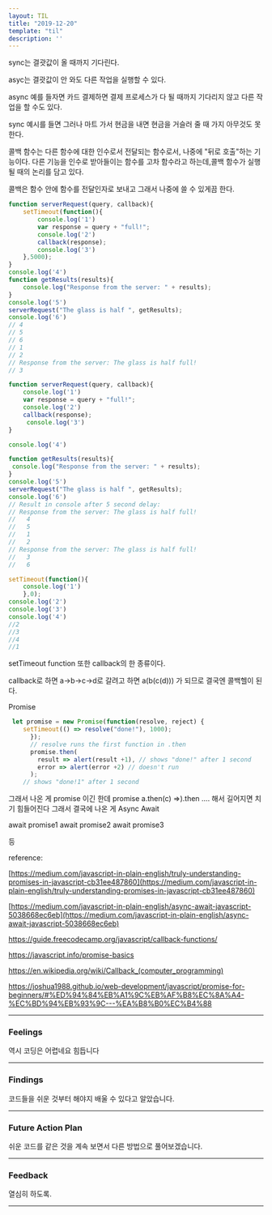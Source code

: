 ```yaml
---
layout: TIL
title: "2019-12-20"
template: "til"
description: ''
---
```



sync는 결괏값이 올 때까지 기다린다.

asyc는 결괏값이 안 와도 다른 작업을 실행할 수 있다.

async 예를 들자면 카드 결제하면 결제 프로세스가 다 될 때까지 기다리지 않고 다른 작업을 할 수도 있다.

sync 예시를 들면 그러나 마트 가서 현금을 내면 현금을 거슬러 줄 때 가지 아무것도 못한다.

콜백 함수는 다른 함수에 대한 인수로서 전달되는 함수로서, 나중에 "뒤로 호출"하는 기능이다. 다른 기능을 인수로 받아들이는 함수를 고차 함수라고 하는데,콜백 함수가 실행될 때의 논리를 담고 있다.  

콜백은 함수 안에 함수를 전달인자로 보내고 그래서 나중에 쓸 수 있게끔 한다.

``` javascript
function serverRequest(query, callback){
    setTimeout(function(){
        console.log('1')
        var response = query + "full!";
        console.log('2')
        callback(response);
        console.log('3')
    },5000);
}
console.log('4')
function getResults(results){
    console.log("Response from the server: " + results);
}
console.log('5')
serverRequest("The glass is half ", getResults);
console.log('6')
// 4
// 5
// 6
// 1
// 2
// Response from the server: The glass is half full!
// 3

function serverRequest(query, callback){
    console.log('1')
    var response = query + "full!";
    console.log('2')
    callback(response);
     console.log('3')
}

console.log('4')

function getResults(results){
 console.log("Response from the server: " + results);
}
console.log('5')
serverRequest("The glass is half ", getResults);
console.log('6')
// Result in console after 5 second delay:
// Response from the server: The glass is half full!
//   4
//   5
//   1
//   2
// Response from the server: The glass is half full!
//   3
//   6

setTimeout(function(){
    console.log('1')
    },0);
console.log('2')
console.log('3')
console.log('4')
//2
//3
//4
//1
```

setTimeout function 또한 callback의 한 종류이다.

callback로 하면 a->b->c->d로 갈려고 하면
a(b(c(d))) 가 되므로 결국엔 콜백헬이 된다.

Promise
``` javascript
 let promise = new Promise(function(resolve, reject) {
    setTimeout(() => resolve("done!"), 1000);
      });
      // resolve runs the first function in .then
      promise.then(
        result => alert(result +1), // shows "done!" after 1 second
        error => alert(error +2) // doesn't run
      );
    // shows "done!1" after 1 second
```

그래서 나온 게 promise 이긴 한데 
promise a.then(c) =>).then .... 해서 길어지면 치기 힘들어진다 그래서 결국에 나온 게 Async Await

await promise1
await promise2
await promise3

등

reference:

[https://medium.com/javascript-in-plain-english/truly-understanding-promises-in-javascript-cb31ee487860](https://medium.com/javascript-in-plain-english/truly-understanding-promises-in-javascript-cb31ee487860)

[https://medium.com/javascript-in-plain-english/async-await-javascript-5038668ec6eb](https://medium.com/javascript-in-plain-english/async-await-javascript-5038668ec6eb)

<https://guide.freecodecamp.org/javascript/callback-functions/>

<https://javascript.info/promise-basics>

<https://en.wikipedia.org/wiki/Callback_(computer_programming)>

<https://joshua1988.github.io/web-development/javascript/promise-for-beginners/#%ED%94%84%EB%A1%9C%EB%AF%B8%EC%8A%A4-%EC%BD%94%EB%93%9C---%EA%B8%B0%EC%B4%88>

---

### Feelings

역시 코딩은 어렵네요 힘듭니다

---

### Findings

코드들을 쉬운 것부터 해야지 배울 수 있다고 알았습니다.

---

### Future Action Plan

쉬운 코드를 같은 것을 계속 보면서 다른 방법으로 풀어보겠습니다.

---

### Feedback

열심히 하도록.

---
